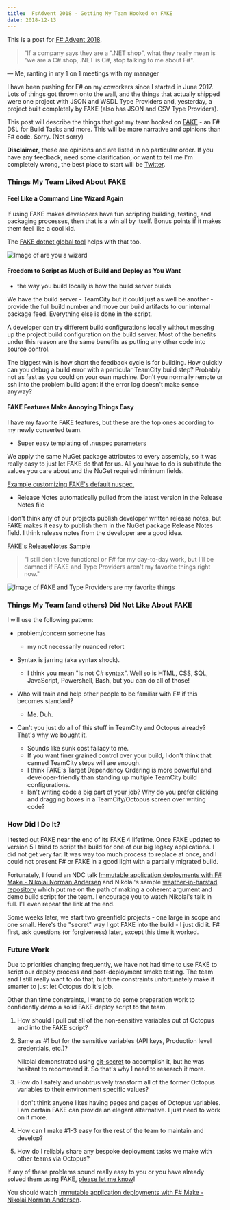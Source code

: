 ```yaml
---
title:  FsAdvent 2018 - Getting My Team Hooked on FAKE
date: 2018-12-13
---
```


This is a post for [F# Advent 2018](https://sergeytihon.com/2018/10/22/f-advent-calendar-in-english-2018/).

> "If a company says they are a ".NET shop", what they really mean is "we are a C# shop, .NET is C#, stop talking to me about F#".

&mdash; Me, ranting in my 1 on 1 meetings with my manager

I have been pushing for F# on my coworkers since I started in June 2017. Lots of things got thrown onto the wall, and the things that actually shipped were one project with JSON and WSDL Type Providers and, yesterday, a project built completely by FAKE (also has JSON and CSV Type Providers). 

This post will describe the things that got my team hooked on [FAKE](https://fake.build/) - an F# DSL for Build Tasks and more. This will be more narrative and opinions than F# code. Sorry. (Not sorry)

**Disclaimer**, these are opinions and are listed in no particular order. If you have any feedback, need some clarification, or want to tell me I'm completely wrong, the best place to start will be [Twitter](https://twitter.com/garthfritz).

### Things My Team Liked About FAKE

#### Feel Like a Command Line Wizard Again

If using FAKE makes developers have fun scripting building, testing, and packaging processes, then that is a win all by itself. Bonus points if it makes them feel like a cool kid.

The [FAKE dotnet global tool](https://fake.build/fake-dotnetcore.html#Getting-Started) helps with that too.

![Image of are you a wizard](https://user-images.githubusercontent.com/2267030/49901976-b26a5b00-fe30-11e8-8383-02b6dde9e08f.png)

#### Freedom to Script as Much of Build and Deploy as You Want

- the way you build locally is how the build server builds

We have the build server - TeamCity but it could just as well be another - provide the full build number and move our build artifacts to our internal package feed. Everything else is done in the script.

A developer can try different build configurations locally without messing up the project build configuration on the build server. Most of the benefits under this reason are the same benefits as putting any other code into source control.

The biggest win is how short the feedback cycle is for building. How quickly can you debug a build error with a particular TeamCity build step? Probably not as fast as you could on your own machine. Don't you normally remote or ssh into the problem build agent if the error log doesn't make sense anyway?

#### FAKE Features Make Annoying Things Easy

I have my favorite FAKE features, but these are the top ones according to my newly converted team.

- Super easy templating of .nuspec parameters

We apply the same NuGet package attributes to every assembly, so it was really easy to just let FAKE do that for us. All you have to do is substitute the values you care about and the NuGet required minimum fields.

[Example customizing FAKE's default nuspec.](https://fake.build/dotnet-nuget.html#Setting-up-the-build-script)

- Release Notes automatically pulled from the latest version in the Release Notes file

I don't think any of our projects publish developer written release notes, but FAKE makes it easy to publish them in the NuGet package Release Notes field. I think release notes from the developer are a good idea.

[FAKE's ReleaseNotes Sample](https://fake.build/apidocs/v5/fake-core-releasenotes.html)

> "I still don't love functional or F# for my day-to-day work, but I'll be damned if FAKE and Type Providers aren't my favorite things right now."

![Image of FAKE and Type Providers are my favorite things](https://user-images.githubusercontent.com/2267030/49901909-7c2cdb80-fe30-11e8-987e-cae2a3545ab0.png)

### Things My Team (and others) Did Not Like About FAKE

I will use the following pattern:
- problem/concern someone has
  - my not necessarily nuanced retort



- Syntax is jarring (aka syntax shock).
  - I think you mean "is not C# syntax". Well so is HTML, CSS, SQL, JavaScript, Powershell, Bash, but you can do all of those!
- Who will train and help other people to be familiar with F# if this becomes standard?
  - Me. Duh. 
- Can't you just do all of this stuff in TeamCity and Octopus already? That's why we bought it.
  - Sounds like sunk cost fallacy to me.
  - If you want finer grained control over your build, I don't think that canned TeamCity steps will are enough.
  - I think FAKE's Target Dependency Ordering is more powerful and developer-friendly than standing up multiple TeamCity build configurations.
  - Isn't writing code a big part of your job? Why do you prefer clicking and dragging boxes in a TeamCity/Octopus screen over writing code?

### How Did I Do It?

I tested out FAKE near the end of its FAKE 4 lifetime. Once FAKE updated to version 5 I tried to script the build for one of our big legacy applications. I did not get very far. It was way too much process to replace at once, and I could not present F# or FAKE in a good light with a partially migrated build.

Fortunately, I found an NDC talk [Immutable application deployments with F# Make - Nikolai Norman Andersen](https://www.youtube.com/watch?v=_sZT0CpJ6Vo) and Nikolai's sample [weather-in-harstad repository](https://github.com/nikolaia/weather-in-harstad) which put me on the path of making a coherent argument and demo build script for the team. I encourage you to watch Nikolai's talk in full. I'll even repeat the link at the end.

Some weeks later, we start two greenfield projects - one large in scope and one small. Here's the "secret" way I got FAKE into the build - I just did it. F# first, ask questions (or forgiveness) later, except this time it worked.

### Future Work

Due to priorities changing frequently, we have not had time to use FAKE to script our deploy process and post-deployment smoke testing. The team and I still really want to do that, but time constraints unfortunately make it smarter to just let Octopus do it's job.

Other than time constraints, I want to do some preparation work to confidently demo a solid FAKE deploy script to the team.

1. How should I pull out all of the non-sensitive variables out of Octopus and into the FAKE script?
1. Same as #1 but for the sensitive variables (API keys, Production level credentials, etc.)?

   Nikolai demonstrated using [git-secret](http://git-secret.io/) to accomplish it, but he was hesitant to recommend it. So that's why I need to research it more.
1. How do I safely and unobtrusively transform all of the former Octopus variables to their environment specific values?

   I don't think anyone likes having pages and pages of Octopus variables. I am certain FAKE can provide an elegant alternative. I just need to work on it more.
1. How can I make #1-3 easy for the rest of the team to maintain and develop?
1. How do I reliably share any bespoke deployment tasks we make with other teams via Octopus?

If any of these problems sound really easy to you or you have already solved them using FAKE, [please let me know](https://twitter.com/garthfritz)!

You should watch [Immutable application deployments with F# Make - Nikolai Norman Andersen](https://www.youtube.com/watch?v=_sZT0CpJ6Vo).
